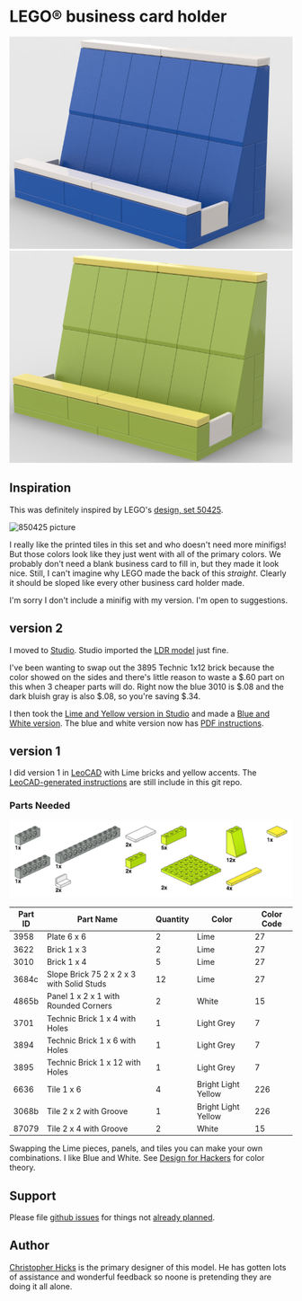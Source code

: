 # LEGO® business card holder

![completed business card holder by chicks in Blue](img/business_card_holder2_blue.png)
![completed business card holder by chicks in Lime](img/business_card_holder2.png)

## Inspiration

This was definitely inspired by LEGO's
[design, set 50425](https://brickset.com/sets/850425-1/Desk-Business-Card-Holder).

![850425 picture](https://images.brickset.com/sets/images/850425-1.jpg)

I really like the printed tiles in this set and who doesn't need more minifigs!
But those colors look like they just went with all of the primary colors.
We probably don't need a blank business card to fill in, but they made
it look nice.  Still, I can't imagine why LEGO made the back of this *straight*.
Clearly it should be sloped like every other business card holder made.

I'm sorry I don't include a minifig with my version.  I'm open to suggestions.

## version 2

I moved to [Studio](https://www.bricklink.com/v3/studio/download.page).
Studio imported the [LDR model](business_card_holder.ldr) just fine.

I've been wanting to swap out the 3895 Technic 1x12 brick because the color
showed on the sides and there's little reason to waste a $.60 part on this
when 3 cheaper parts will do.  Right now the blue 3010 is $.08 and the dark
bluish gray is also $.08, so you're saving $.34.

I then took the [Lime and Yellow version in Studio](business_card_holder2.io)
and made a [Blue and White version](business_card_holder2_blue.io).
The blue and white version now has
[PDF instructions](business_card_holder_v2_instructions.pdf).

## version 1

I did version 1 in [LeoCAD](https://www.leocad.org/) with Lime bricks and
yellow accents.
The [LeoCAD-generated instructions](leocad_v1_instructions/README.md) are
still include in this git repo.

### Parts Needed

![parts](leocad_v1_instructions/business_card_holder-parts.png)

| Part ID | Part Name | Quantity | Color | Color Code |
| ------- | --------- | -------- | ----- | ---------- |
| 3958 | Plate  6 x  6 | 2 | Lime | 27 |
| 3622 | Brick  1 x  3 | 2 | Lime | 27 |
| 3010 | Brick  1 x  4 | 5 | Lime | 27 |
| 3684c | Slope Brick 75  2 x  2 x  3 with Solid Studs | 12 | Lime | 27 |
| 4865b | Panel  1 x  2 x  1 with Rounded Corners | 2 | White | 15 |
| 3701 | Technic Brick  1 x  4 with Holes | 1 | Light Grey | 7 |
| 3894 | Technic Brick  1 x  6 with Holes | 1 | Light Grey | 7 |
| 3895 | Technic Brick  1 x 12 with Holes | 1 | Light Grey | 7 |
| 6636 | Tile  1 x  6 | 4 | Bright Light Yellow | 226 |
| 3068b | Tile  2 x  2 with Groove | 1 | Bright Light Yellow | 226 |
| 87079 | Tile  2 x  4 with Groove | 2 | White | 15 |

Swapping the Lime pieces, panels, and tiles you can make your own combinations.
I like Blue and White.  See [Design for Hackers](https://designforhackers.com/) for
color theory.

## Support

Please file [github issues](https://github.com/chicks-net/lego-business-card-holder/issues)
for things not [already planned](TODO.md).

## Author

[Christopher Hicks](http://www.chicks.net)
is the primary designer of this model.  He has gotten
lots of assistance and wonderful feedback so noone
is pretending they are doing it all alone.
